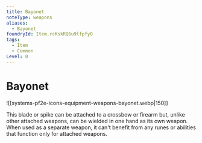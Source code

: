 ```yaml
---
title: Bayonet
noteType: weapons
aliases:
  - Bayonet
foundryId: Item.rcKskRQ6u9lfpfyO
tags:
  - Item
  - Common
Level: 0
---
```


# Bayonet
![[systems-pf2e-icons-equipment-weapons-bayonet.webp|150]]

This blade or spike can be attached to a crossbow or firearm but, unlike other attached weapons, can be wielded in one hand as its own weapon. When used as a separate weapon, it can't benefit from any runes or abilities that function only for attached weapons.
